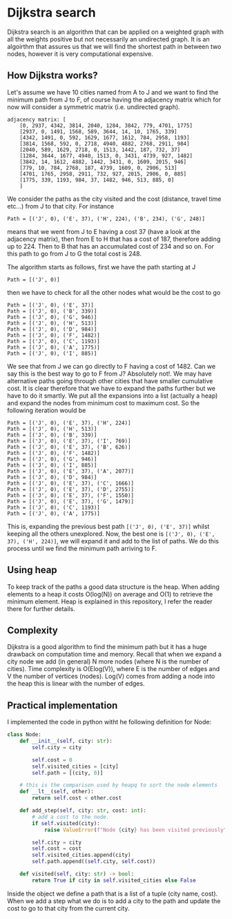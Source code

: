 # Dijkstra search

Dijkstra search is an algorithm that can be applied on a weighted graph with all the weights positive but not necessarily an undirected graph. It is an algoirthm that assures us that we will find the shortest path in between two nodes, however it is very computational expensive.


## How Dijkstra works?

Let's assume we have 10 cities named from A to J and we want to find the minimum path from J to F, of course having the adjacency matrix which for now will consider a symmetric matrix (i.e. undirected graph).

```
adjacency matrix: [
    [0, 2937, 4342, 3814, 2040, 1284, 3842, 779, 4701, 1775]
    [2937, 0, 1491, 1568, 589, 3644, 14, 10, 1765, 339]
    [4342, 1491, 0, 592, 1629, 1677, 1612, 784, 2958, 1193]
    [3814, 1568, 592, 0, 2718, 4940, 4882, 2768, 2911, 984]
    [2040, 589, 1629, 2718, 0, 1513, 1442, 187, 732, 37]
    [1284, 3644, 1677, 4940, 1513, 0, 3431, 4739, 927, 1482]
    [3842, 14, 1612, 4882, 1442, 3431, 0, 1609, 2015, 946]
    [779, 10, 784, 2768, 187, 4739, 1609, 0, 2906, 513]
    [4701, 1765, 2958, 2911, 732, 927, 2015, 2906, 0, 885]
    [1775, 339, 1193, 984, 37, 1482, 946, 513, 885, 0]
    ]
```

We consider the paths as the city visited and the cost (distance, travel time etc...) from J to that city. For instance 

```
Path = [('J', 0), ('E', 37), ('H', 224), ('B', 234), ('G', 248)]
```

means that we went from J to E having a cost 37 (have a look at the adjacency matrix), then from E to H that has a cost of 187, therefore adding up to 224. Then to B that has an accumulated cost of 234 and so on. For this path to go from J to G the total cost is 248.

The algorithm starts as follows, first we have the path starting at J

```
Path = [('J', 0)]
```

then we have to check for all the other nodes what would be the cost to go

```
Path = [('J', 0), ('E', 37)]
Path = [('J', 0), ('B', 339)]
Path = [('J', 0), ('G', 946)]
Path = [('J', 0), ('H', 513)]
Path = [('J', 0), ('D', 984)]
Path = [('J', 0), ('F', 1482)]
Path = [('J', 0), ('C', 1193)]
Path = [('J', 0), ('A', 1775)]
Path = [('J', 0), ('I', 885)]
```

We see that from J we can go directly to F having a cost of 1482. Can we say this is the best way to go to F from J? Absolutely not!. We may have alternative paths going through other cities that have smaller cumulative cost. It is clear therefore that we have to expand the paths further but we have to do it smartly. We put all the expansions into a list (actually a heap) and expand the nodes from minimum cost to maximum cost. So the following iteration would be

```
Path = [('J', 0), ('E', 37), ('H', 224)]
Path = [('J', 0), ('H', 513)]
Path = [('J', 0), ('B', 339)]
Path = [('J', 0), ('E', 37), ('I', 769)]
Path = [('J', 0), ('E', 37), ('B', 626)]
Path = [('J', 0), ('F', 1482)]
Path = [('J', 0), ('G', 946)]
Path = [('J', 0), ('I', 885)]
Path = [('J', 0), ('E', 37), ('A', 2077)]
Path = [('J', 0), ('D', 984)]
Path = [('J', 0), ('E', 37), ('C', 1666)]
Path = [('J', 0), ('E', 37), ('D', 2755)]
Path = [('J', 0), ('E', 37), ('F', 1550)]
Path = [('J', 0), ('E', 37), ('G', 1479)]
Path = [('J', 0), ('C', 1193)]
Path = [('J', 0), ('A', 1775)]
```
This is, expanding the previous best path ```[('J', 0), ('E', 37)]``` whilst keeping all the others unexplored. Now, the best one is ```[('J', 0), ('E', 37), ('H', 224)]```, we will expand it and add to the list of paths. We do this process until we find the minimum path arriving to F.

## Using heap

To keep track of the paths a good data structure is the heap. When adding elements to a heap it costs O(log(N)) on average and O(1) to retrieve the minimum element. Heap is explained in this repository, I refer the reader there for further details.

## Complexity

Dijkstra is a good algorithm to find the minimum path but it has a huge drawback on computation time and memory. Recall that when we expand a city node we add (in general) N more nodes (where N is the number of cities). Time complexity is O(Elog(V)), where E is the number of edges and V the number of vertices (nodes). Log(V) comes from adding a node into the heap this is linear with the number of edges.  

## Practical implementation

I implemented the code in python witht he following definition for Node:

```python
class Node:
    def __init__(self, city: str):
        self.city = city

        self.cost = 0
        self.visited_cities = [city]
        self.path = [(city, 0)]

    # this is the comparison used by heapq to sort the node elements
    def __lt__(self, other):
        return self.cost < other.cost

    def add_step(self, city: str, cost: int):
        # add a cost to the node.
        if self.visited(city):
            raise ValueError(f"Node {city} has been visited previously")

        self.city = city
        self.cost = cost
        self.visited_cities.append(city)
        self.path.append((self.city, self.cost))

    def visited(self, city: str) -> bool:
        return True if city in self.visited_cities else False
```

Inside the object we define a path that is a list of a tuple (city name, cost). When we add a step what we do is to add a city to the path and update the cost to go to that city from the current city.

